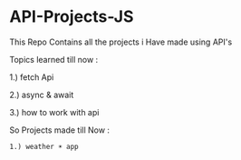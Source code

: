 # API-Projects-JS
This Repo Contains all the projects i Have made using API's

Topics learned till now :

1.) fetch Api


2.) async & await 


3.) how to work with api 



So Projects made till Now :

    1.) weather ☀️ app
